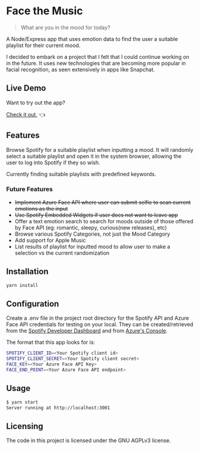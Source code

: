 # Face the Music

> What are you in the mood for today?

A Node/Express app that uses emotion data to find the user a suitable playlist for their current mood.

I decided to embark on a project that I felt that I could continue working on in the future. It uses new technologies that are becoming more popular in facial recognition, as seen extensively in apps like Snapchat.

## Live Demo

Want to try out the app?

[Check it out.](https://face-the-music.herokuapp.com/ "Deployed on Heroku") 👈

## Features

Browse Spotify for a suitable playlist when inputting a mood. It will randomly select a suitable playlist and open it in the system browser, allowing the user to log into Spotify if they so wish.

Currently finding suitable playlists with predefined keywords.

### Future Features

- ~~Implement Azure Face API where user can submit selfie to scan current emotions as the input~~
- ~~Use Spotify Embedded Widgets if user does not want to leave app~~
- Offer a text emotion search to search for moods outside of those offered by Face API (eg: romantic, sleepy, curious(new releases), etc)
- Browse various Spotify Categories, not just the Mood Category
- Add support for Apple Music
- List results of playlist for inputted mood to allow user to make a selection vs the current randomization

## Installation

```bash
yarn install
```

## Configuration

Create a .env file in the project root directory for the Spotify API and Azure Face API credentials for testing on your local. They can be created/retrieved from the [Spotify Developer Dashboard](https://developer.spotify.com/dashboard/) and from [Azure's Console](https://portal.azure.com/).

The format that this app looks for is:

```bash
SPOTIFY_CLIENT_ID=<Your Spotify client id>
SPOTIFY_CLIENT_SECRET=<Your Spotify client secret>
FACE_KEY=<Your Azure Face API Key>
FACE_END_POINT=<Your Azure Face API endpoint>
```

## Usage

```bash
$ yarn start
Server running at http://localhost:3001
```

## Licensing

The code in this project is licensed under the GNU AGPLv3 license.
